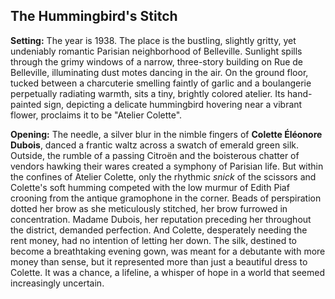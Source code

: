 ## The Hummingbird's Stitch

**Setting:** The year is 1938. The place is the bustling, slightly gritty, yet undeniably romantic Parisian neighborhood of Belleville. Sunlight spills through the grimy windows of a narrow, three-story building on Rue de Belleville, illuminating dust motes dancing in the air. On the ground floor, tucked between a charcuterie smelling faintly of garlic and a boulangerie perpetually radiating warmth, sits a tiny, brightly colored atelier. Its hand-painted sign, depicting a delicate hummingbird hovering near a vibrant flower, proclaims it to be "Atelier Colette".

**Opening:** The needle, a silver blur in the nimble fingers of **Colette Éléonore Dubois**, danced a frantic waltz across a swatch of emerald green silk. Outside, the rumble of a passing Citroën and the boisterous chatter of vendors hawking their wares created a symphony of Parisian life. But within the confines of Atelier Colette, only the rhythmic *snick* of the scissors and Colette's soft humming competed with the low murmur of Edith Piaf crooning from the antique gramophone in the corner. Beads of perspiration dotted her brow as she meticulously stitched, her brow furrowed in concentration. Madame Dubois, her reputation preceding her throughout the district, demanded perfection. And Colette, desperately needing the rent money, had no intention of letting her down. The silk, destined to become a breathtaking evening gown, was meant for a debutante with more money than sense, but it represented more than just a beautiful dress to Colette. It was a chance, a lifeline, a whisper of hope in a world that seemed increasingly uncertain.
